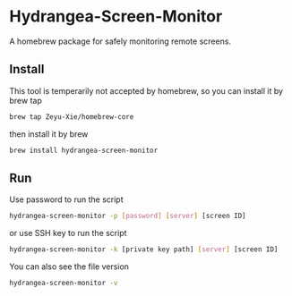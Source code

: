 # Hydrangea-Screen-Monitor

A homebrew package for safely monitoring remote screens.

## Install

This tool is temperarily not accepted by homebrew, so you can install it by brew tap

```bash
brew tap Zeyu-Xie/homebrew-core
```

then install it by brew

```bash
brew install hydrangea-screen-monitor
```

## Run

Use password to run the script

```bash
hydrangea-screen-monitor -p [password] [server] [screen ID]
```

or use SSH key to run the script

```bash
hydrangea-screen-monitor -k [private key path] [server] [screen ID]
```

You can also see the file version

```bash
hydrangea-screen-monitor -v
```
